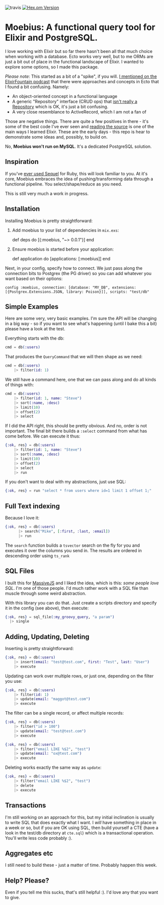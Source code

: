 ![travis](https://travis-ci.org/robconery/moebius.svg?branch=master) [![Hex.pm Version](https://img.shields.io/hexpm/v/moebius.svg)](https://hex.pm/packages/moebius)

# Moebius: A functional query tool for Elixir and PostgreSQL.

I love working with Elixir but so far there hasn't been all that much choice when working with a database. Ecto works very well, but to me ORMs are just a bit out of place in the functional landscape of Elixir. I wanted to explore some options, so I made this package.

*Please note*: This started as a bit of a "spike", if you will. [I mentioned on the ElixirFountain podcast](https://soundcloud.com/elixirfountain/elixir-fountain-2015-10-16-rob-conery) that there were approaches and concepts in Ecto that I found a bit confusing. Namely:

 - An object-oriented concept in a functional language
 - A generic "Repository" interface (CRUD ops) that [isn't really a Repository](http://martinfowler.com/eaaCatalog/repository.html) which is OK, it's just a bit confusing.
 - A very close resemblance to ActiveRecord, which I am not a fan of

Those are negative things. There are quite a few positives in there - it's some of the best code I've ever seen and [reading the source](https://github.com/elixir-lang/ecto) is one of the main ways I learned Elixir. These are the early days - this repo is hear to demonstrate some ideas and, possibly, to build on.

No, **Moebius won't run on MySQL**. It's a dedicated PostgreSQL solution.

## Inspiration

If you've [ever used Sequel](http://sequel.jeremyevans.net/rdoc/) for Ruby, this will look familiar to you. At it's core, Moebius embraces the idea of pushing/transforming data through a functional pipeline. You select/shape/reduce as you need.

This is still very much a work in progress.


## Installation

Installing Moebius is pretty straightforward:

  1. Add moebius to your list of dependencies in `mix.exs`:

        def deps do
          [{:moebius, "~> 0.0.1"}]
        end

  2. Ensure moebius is started before your application:

        def application do
          [applications: [:moebius]]
        end


Next, in your config, specify how to connect. We just pass along the connection bits to Postgrex (the PG driver) so you can add whatever you want based on their options:

```
config :moebius, connection: [database: "MY_DB", extensions: [{Postgrex.Extensions.JSON, library: Poison}]], scripts: "test/db"
```

## Simple Examples

Here are some very, very basic examples. I'm sure the API will be changing in a big way - so if you want to see what's happening (until I bake this a bit) please have a look at the test.

Everything starts with the db:

```ex
cmd = db(:users)
```

That produces the `QueryCommand` that we will then shape as we need:

```ex
cmd = db(:users)
    |> filter(id: 1)
```

We still have a command here, one that we can pass along and do all kinds of things with:

```ex
cmd = db(:users)
    |> filter(id: 1, name: "Steve")
    |> sort(:name, :desc)
    |> limit(10)
    |> offset(2)
    |> select
```

If I did the API right, this should be pretty obvious. And no, order is not important. The final bit there builds a `:select` command from what has come before. We can execute it thus:

```ex
{:ok, res} = db(:users)
    |> filter(id: 1, name: "Steve")
    |> sort(:name, :desc)
    |> limit(10)
    |> offset(2)
    |> select
    |> run
```

If you don't want to deal with my abstractions, just use SQL:

```ex
{:ok, res} = run "select * from users where id=1 limit 1 offset 1;"
```

## Full Text indexing

Because I love it:

```ex
{:ok, res} = db(:users)
      |> search("Mike", [:first, :last, :email])
      |> run
```

The `search` function builds a `tsvector` search on the fly for you and executes it over the columns you send in. The results are ordered in descending order using `ts_rank`

## SQL Files

I built this for [MassiveJS](https://github.com/robconery/massive-js) and I liked the idea, which is this: *some people love SQL*. I'm one of those people. I'd much rather work with a SQL file than muscle through some weird abstraction.

With this library you can do that. Just create a scripts directory and specify it in the config (see above), then execute:

```ex
{:ok, res} = sql_file(:my_groovy_query, "a param")
  |> single
```

## Adding, Updating, Deleting

Inserting is pretty straightforward:

```ex
{:ok, res} = db(:users)
    |> insert(email: "test@test.com", first: "Test", last: "User")
    |> execute
```

Updating can work over multiple rows, or just one, depending on the filter you use:

```ex
{:ok, res} = db(:users)
    |> filter(id: 1)
    |> update(email: "maggot@test.com")
    |> execute
```

The filter can be a single record, or affect multiple records:

```ex
{:ok, res} = db(:users)
    |> filter("id > 100")
    |> update(email: "test@test.com")
    |> execute

{:ok, res} = db(:users)
    |> filter("email LIKE %$2", "test")
    |> update(email: "ox@test.com")
    |> execute
```

Deleting works exactly the same way as `update`:

```ex
{:ok, res} = db(:users)
    |> filter("email LIKE %$2", "test")
    |> delete
    |> execute
```

## Transactions

I'm still working on an approach for this, but my initial inclination is usually to write SQL that does exactly what I want. I *will* have something in place in a week or so, but if you are OK using SQL, then build yourself a CTE (have a look in the test/db directory at `cte.sql`) which is a transactional operation. You'll write less code probably :).

## Aggregates etc

I still need to build these - just a matter of time. Probably happen this week.

## Help? Please?

Even if you tell me this sucks, that's still helpful :). I'd love any that you want to give.
